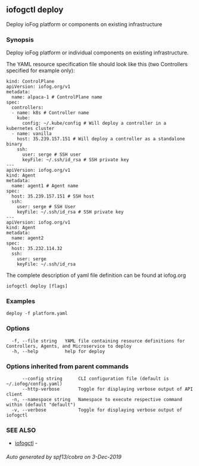 ## iofogctl deploy

Deploy ioFog platform or components on existing infrastructure

### Synopsis

Deploy ioFog platform or individual components on existing infrastructure.

The YAML resource specification file should look like this (two Controllers specified for example only):
```
kind: ControlPlane
apiVersion: iofog.org/v1
metadata:
  name: alpaca-1 # ControlPlane name
spec:
  controllers:
  - name: k8s # Controller name
    kube:
      config: ~/.kube/config # Will deploy a controller in a kubernetes cluster
  - name: vanilla
    host: 35.239.157.151 # Will deploy a controller as a standalone binary
    ssh:
      user: serge # SSH user
	  keyFile: ~/.ssh/id_rsa # SSH private key
---
apiVersion: iofog.org/v1
kind: Agent
metadata:
  name: agent1 # Agent name
spec:
  host: 35.239.157.151 # SSH host
  ssh:
    user: serge # SSH User
    keyFile: ~/.ssh/id_rsa # SSH private key
---
apiVersion: iofog.org/v1
kind: Agent
metadata:
  name: agent2
spec:
  host: 35.232.114.32
  ssh:
    user: serge
    keyFile: ~/.ssh/id_rsa

```
The complete description of yaml file definition can be found at iofog.org

```
iofogctl deploy [flags]
```

### Examples

```
deploy -f platform.yaml
```

### Options

```
  -f, --file string   YAML file containing resource definitions for Controllers, Agents, and Microservice to deploy
  -h, --help          help for deploy
```

### Options inherited from parent commands

```
      --config string      CLI configuration file (default is ~/.iofog/config.yaml)
      --http-verbose       Toggle for displaying verbose output of API client
  -n, --namespace string   Namespace to execute respective command within (default "default")
  -v, --verbose            Toggle for displaying verbose output of iofogctl
```

### SEE ALSO

* [iofogctl](iofogctl.md)	 - 

###### Auto generated by spf13/cobra on 3-Dec-2019
